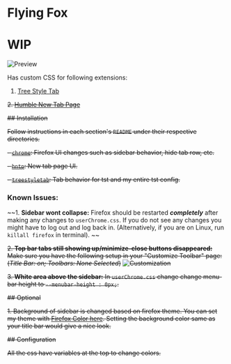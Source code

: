 # Flying Fox

# WIP

![Preview](https://raw.githubusercontent.com/akshat46/FlyingFox/v0.1/img/normal.png)



Has custom CSS for following extensions:

1. [Tree Style Tab](https://addons.mozilla.org/en-US/firefox/addon/tree-style-tab/)

~~2. [Humble New Tab Page](https://addons.mozilla.org/en-US/firefox/addon/humble-new-tab/)~~

~~## Installation~~

~~Follow instructions in each section's `README` under their respective directories.~~

~~- [`chrome`](https://github.com/akshat46/FlyingFox/tree/master/chrome): Firefox UI changes such as sidebar behavior, hide tab row, etc.~~

~~- [`hntp`](https://github.com/akshat46/FlyingFox/tree/master/hntp): New tab page UI.~~

~~- [`treestyletab`](https://github.com/akshat46/FlyingFox/tree/master/treestyletab): Tab behavior for tst and my entire tst config.~~

### Known Issues: 

~~1. **Sidebar wont collapse:** Firefox should be restarted ***completely*** after making any changes to `userChrome.css`. If you do not see any changes you might have to log out and log back in. (Alternatively, if you are on Linux, run `killall firefox` in terminal). ~~

~~2. **Top bar tabs still showing up/minimize-close buttons disappeared:** Make sure you have the following setup in your "Customize Toolbar" page: (*Title Bar: on; Toolbars: None Selected*)~~
~~![Customization](https://github.com/akshat46/FlyingFox/blob/master/img/customization.png)~~

~~3. **White area above the sidebar:** In `userChrome.css` change change menu-bar height to `--menubar-height : 0px;`.~~

~~## Optional~~

~~1. Background of sidebar is changed based on firefox theme. You can set my theme with [Firefox Color here](https://color.firefox.com/?theme=XQAAAAIfAQAAAAAAAABBqYhm849SCia2CaaEGccwS-xNKlhWuMf61H-qemtFQ7JmIThKEJYbO6BYtxXFN3QVwfgIyLdrYygaud86UIpkiO8YN31rNYQT4wbIyYwCNHU7jaUMww6R7XMYKHXDUCvMW7_0AiLugqKwZ2mhpvOqQw__PRrGb_w5dNZqMUkPfE4UsOjehwu76ZgYlAyi-kcs2o76aC30rqSaUf9RJtUHhA_oQODqn_yh5tM). Setting the background color same as your title bar would give a nice look.~~

~~## Configuration~~

~~All the css have variables at the top to change colors.~~
